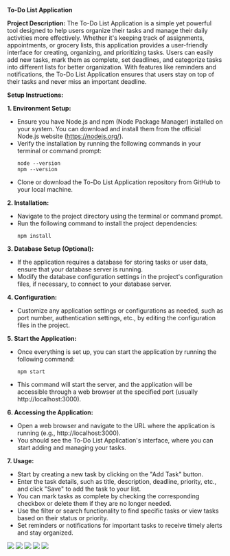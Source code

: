 **To-Do List Application**

**Project Description:**
The To-Do List Application is a simple yet powerful tool designed to help users organize their tasks and manage their daily activities more effectively. Whether it's keeping track of assignments, appointments, or grocery lists, this application provides a user-friendly interface for creating, organizing, and prioritizing tasks. Users can easily add new tasks, mark them as complete, set deadlines, and categorize tasks into different lists for better organization. With features like reminders and notifications, the To-Do List Application ensures that users stay on top of their tasks and never miss an important deadline.

**Setup Instructions:**

**1. Environment Setup:**
   - Ensure you have Node.js and npm (Node Package Manager) installed on your system. You can download and install them from the official Node.js website (https://nodejs.org/).
   - Verify the installation by running the following commands in your terminal or command prompt:
     ```
     node --version
     npm --version
     ```
   - Clone or download the To-Do List Application repository from GitHub to your local machine.

**2. Installation:**
   - Navigate to the project directory using the terminal or command prompt.
   - Run the following command to install the project dependencies:
     ```
     npm install
     ```

**3. Database Setup (Optional):**
   - If the application requires a database for storing tasks or user data, ensure that your database server is running.
   - Modify the database configuration settings in the project's configuration files, if necessary, to connect to your database server.

**4. Configuration:**
   - Customize any application settings or configurations as needed, such as port number, authentication settings, etc., by editing the configuration files in the project.

**5. Start the Application:**
   - Once everything is set up, you can start the application by running the following command:
     ```
     npm start
     ```
   - This command will start the server, and the application will be accessible through a web browser at the specified port (usually http://localhost:3000).

**6. Accessing the Application:**
   - Open a web browser and navigate to the URL where the application is running (e.g., http://localhost:3000).
   - You should see the To-Do List Application's interface, where you can start adding and managing your tasks.

**7. Usage:**
   - Start by creating a new task by clicking on the "Add Task" button.
   - Enter the task details, such as title, description, deadline, priority, etc., and click "Save" to add the task to your list.
   - You can mark tasks as complete by checking the corresponding checkbox or delete them if they are no longer needed.
   - Use the filter or search functionality to find specific tasks or view tasks based on their status or priority.
   - Set reminders or notifications for important tasks to receive timely alerts and stay organized.

<img src="https://user-images.githubusercontent.com/97839369/221426631-7d4986f0-b782-4f8c-8490-1d528da10d7c.png">
<img src = https://user-images.githubusercontent.com/97839369/221427314-c1c7bfcc-9112-4fc4-8c14-85be8a848a73.png >
<img src = https://user-images.githubusercontent.com/97839369/221427778-d465c244-1f30-4f1a-86ff-8741373a05d4.png >
<img src = https://user-images.githubusercontent.com/97839369/221428454-54d3cb70-d66b-4bba-bfde-68e9642955a7.png >
<img src= https://user-images.githubusercontent.com/97839369/221428865-d764280c-b844-4c6a-8abb-b89102efff0b.png >
